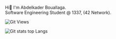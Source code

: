 Hi👋 I'm Abdelkader Bouallaga.<br>
Software Engineering Student @ 1337, (42 Network).

![Git Views](https://komarev.com/ghpvc/?username=abdoubouallaga&color=blueviolet)<br>
<!-- [![42 Profile Card](https://badge42.herokuapp.com/api/stats/babdelka?darkmode=true)](https://github.com/AbdouBouallaga)<br> -->
<!-- ![Git stats](https://github-readme-stats.vercel.app/api?username=abdoubouallaga&show_icons=true&theme=dark) -->
![Git stats top Langs](https://github-readme-stats.vercel.app/api/top-langs/?username=abdoubouallaga&show_icons=true&layout=compact)<br>
